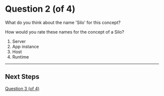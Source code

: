 # Question 2 (of 4)

What do you think about the name 'Silo' for this concept? 

How would you rate these names for the concept of a Silo?

1. Server
2. App instance
3. Host
4. Runtime

---

## Next Steps

[Question 3 (of 4)](question03.md)